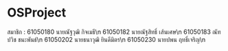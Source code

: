 # OSProject
สมาชิก :
61050180 นายณัฐวุฒิ กิจเมธี\n
61050182 นายณัฐสิทธิ์ เส้นเศษ\n
61050183 ณัทปวิช ชนะพันธ์\n
61050202 นายธนาวุฒิ ยินดีมิตร\n
61050230 นายปพน ฤทธิ์เจริญ\n
